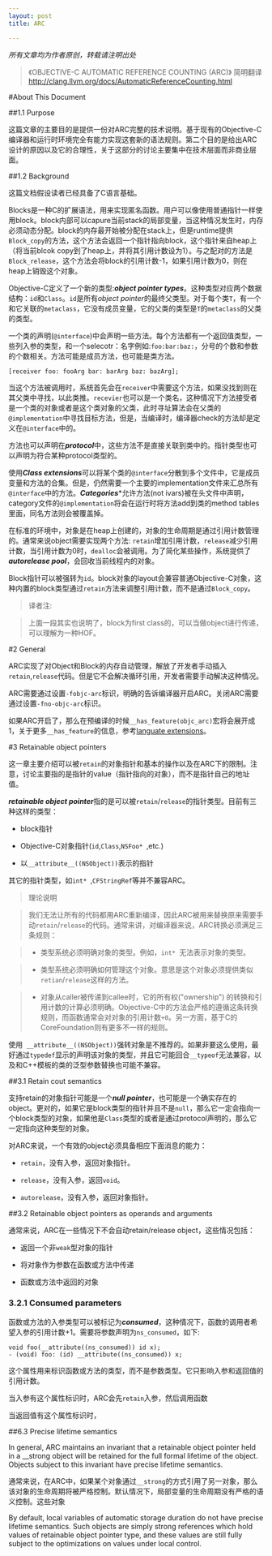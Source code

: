 ```yaml
---
layout: post
title: ARC

---
```


<em>所有文章均为作者原创，转载请注明出处</em>

>《OBJECTIVE-C AUTOMATIC REFERENCE COUNTING (ARC)》 简明翻译
http://clang.llvm.org/docs/AutomaticReferenceCounting.html

#About This Document

##1.1 Purpose

这篇文章的主要目的是提供一份对ARC完整的技术说明。基于现有的Objective-C编译器和运行时环境完全有能力实现这套新的语法规则。第二个目的是给出ARC设计的原因以及它的合理性，关于这部分的讨论主要集中在技术层面而非商业层面。

##1.2 Background

这篇文档假设读者已经具备了C语言基础。

Blocks是一种C的扩展语法，用来实现匿名函数。用户可以像使用普通指针一样使用block。block内部可以capure当前stack的局部变量，当这种情况发生时，内存必须动态分配。block的内存最开始被分配在stack上，但是runtime提供`Block_copy`的方法，这个方法会返回一个指针指向block，这个指针来自heap上（将当前blcok copy到了heap上，并将其引用计数设为1）。与之配对的方法是`Block_release`，这个方法会将block的引用计数-1，如果引用计数为0，则在heap上销毁这个对象。

Objective-C定义了一个新的类型:<em>**object pointer types**</em>。这种类型对应两个数据结构：`id`和`Class`。`id`是所有<em>object pointer</em>的最终父类型。对于每个类`T`，有一个和它关联的`metaclass`，它没有成员变量，它的父类的类型是`T`的`metaclass`的父类的类型。

一个类的声明(`@interface`)中会声明一些方法。每个方法都有一个返回值类型，一些列入参的类型，和一个selecotr：名字例如:`foo:bar:baz:`，分号的个数和参数的个数相关。方法可能是成员方法，也可能是类方法。

```
[receiver foo: fooArg bar: barArg baz: bazArg];

```

当这个方法被调用时，系统首先会在`receiver`中需要这个方法，如果没找到则在其父类中寻找，以此类推。`recevier`也可以是一个类名，这种情况下方法接受者是一个类的对象或者是这个类对象的父类，此时寻址算法会在父类的`@implementation`中寻找目标方法，但是，当编译时，编译器check的方法却是定义在`@interface`中的。

方法也可以声明在***protocol***中，这些方法不是直接关联到类中的。指针类型也可以声明为符合某种protocol类型的。

使用***Class extensions***可以将某个类的`@interface`分散到多个文件中，它是成员变量和方法的合集。但是，仍然需要一个主要的implementation文件来汇总所有`@interface`中的方法。***Categories****允许方法(not ivars)被在头文件中声明，category文件的`@implementation`将会在运行时将方法add到类的method tables里面，同名方法则会被覆盖掉。

在标准的环境中，对象是在heap上创建的，对象的生命周期是通过引用计数管理的。通常来说object需要实现两个方法: `retain`增加引用计数，`release`减少引用计数，当引用计数为0时，`dealloc`会被调用。为了简化某些操作，系统提供了***autorelease pool***，会回收当前线程内的对象。

Block指针可以被强转为`id`。block对象的layout会兼容普通Objective-C对象，这种内置的block类型通过`retain`方法来调整引用计数，而不是通过`Block_copy`。

>译者注:

>上面一段其实也说明了，block为first class的，可以当做object进行传递，可以理解为一种HOF。

#2 General

ARC实现了对Object和Block的内存自动管理，解放了开发者手动插入`retain`,`release`代码。但是它不会解决循环引用，开发者需要手动解决这种情况。

ARC需要通过设置`-fobjc-arc`标识，明确的告诉编译器开启ARC。关闭ARC需要通过设置`-fno-objc-arc`标识。

如果ARC开启了，那么在预编译的时候`__has_feature(objc_arc)`宏将会展开成1，关于更多`__has_feature`的信息，参考[languate extensions](http://clang.llvm.org/docs/LanguageExtensions.html#langext-has-feature-has-extension)。

#3 Retainable object pointers

这一章主要介绍可以被`retain`的对象指针和基本的操作以及在ARC下的限制。注意，讨论主要指的是指针的value（指针指向的对象），而不是指针自己的地址值。


***retainable object pointer***指的是可以被`retain`/`release`的指针类型。目前有三种这样的类型：

- block指针

- Objective-C对象指针(`id`,`Class`,`NSFoo* `,etc.)

- 以`__attribute__((NSObject))`表示的指针

其它的指针类型，如`int* `,`CFStringRef`等并不兼容ARC。

> 理论说明

> 我们无法让所有的代码都用ARC重新编译，因此ARC被用来替换原来需要手动`retain`/`release`的代码。通常来讲，对编译器来说，ARC转换必须满足三条规则：

> - 类型系统必须明确对象的类型。例如，`int* `无法表示对象的类型。

> - 类型系统必须明确如何管理这个对象。意思是这个对象必须提供类似`retian`/`release`这样的方法。

> - 对象从caller被传递到callee时，它的所有权("ownership") 的转换和引用计数的计算必须明确。Objective-C中的方法会严格的遵循这条转换规则，而函数通常会对对象的引用计数`+0`。另一方面，基于C的CoreFoundation则有更多不一样的规则。

使用` __attribute__((NSObject))`强转对象是不推荐的。如果非要这么使用，最好通过`typedef`显示的声明该对象的类型，并且它可能回合`__typeof`无法兼容，以及和C++模板的类的泛型参数替换也可能不兼容。

##3.1 Retain cout semantics

支持retain的对象指针可能是一个***null pointer***，也可能是一个确实存在的object。更对的，如果它是block类型的指针并且不是`null`，那么它一定会指向一个block类型的对象，如果他是`Class`类型的或者是通过protocol声明的，那么它一定指向这种类型的对象。

对ARC来说，一个有效的object必须具备相应下面消息的能力：

- `retain`，没有入参，返回对象指针。

- `release`，没有入参，返回`void`。

- `autorelease`，没有入参，返回对象指针。


##3.2 Retainable object pointers as operands and arguments

通常来说，ARC在一些情况下不会自动retain/release object，这些情况包括：

- 返回一个非`weak`型对象的指针

- 将对象作为参数在函数或方法中传递

- 函数或方法中返回的对象


### 3.2.1 Consumed parameters

函数或方法的入参类型可以被标记为***consumed***，这种情况下，函数的调用者希望入参的引用计数+1。需要将参数声明为`ns_consumed`，如下:

```
void foo(__attribute((ns_consumed)) id x);
- (void) foo: (id) __attribute((ns_consumed)) x;

```
这个属性用来标识函数或方法的类型，而不是参数类型。它只影响入参和返回值的引用计数。

当入参有这个属性标识时，ARC会先`retain`入参，然后调用函数

当返回值有这个属性标识时，















##6.3 Precise lifetime semantics

In general, ARC maintains an invariant that a retainable object pointer held in a __strong object will be retained for the full formal lifetime of the object. Objects subject to this invariant have precise lifetime semantics.

通常来说，在ARC中，如果某个对象通过`__strong`的方式引用了另一对象，那么该对象的生命周期将被严格控制。默认情况下，局部变量的生命周期没有严格的语义控制。这些对象

By default, local variables of automatic storage duration do not have precise lifetime semantics. Such objects are simply strong references which hold values of retainable object pointer type, and these values are still fully subject to the optimizations on values under local control.
